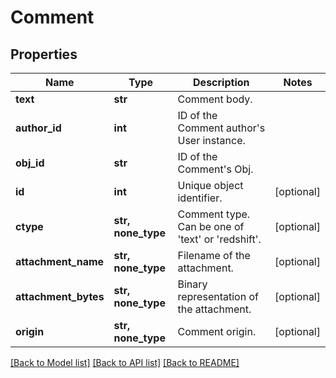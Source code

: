 # Comment

## Properties
Name | Type | Description | Notes
------------ | ------------- | ------------- | -------------
**text** | **str** | Comment body. | 
**author_id** | **int** | ID of the Comment author&#39;s User instance. | 
**obj_id** | **str** | ID of the Comment&#39;s Obj. | 
**id** | **int** | Unique object identifier. | [optional] 
**ctype** | **str, none_type** | Comment type. Can be one of &#39;text&#39; or &#39;redshift&#39;. | [optional] 
**attachment_name** | **str, none_type** | Filename of the attachment. | [optional] 
**attachment_bytes** | **str, none_type** | Binary representation of the attachment. | [optional] 
**origin** | **str, none_type** | Comment origin. | [optional] 

[[Back to Model list]](../README.md#documentation-for-models) [[Back to API list]](../README.md#documentation-for-api-endpoints) [[Back to README]](../README.md)


